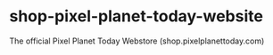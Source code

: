 # shop-pixel-planet-today-website
The official Pixel Planet Today Webstore (shop.pixelplanettoday.com)
